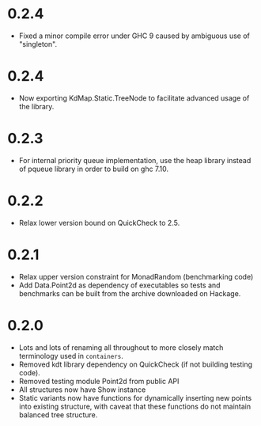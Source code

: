 # 0.2.4
* Fixed a minor compile error under GHC 9 caused by ambiguous use of "singleton".

# 0.2.4
* Now exporting KdMap.Static.TreeNode to facilitate advanced usage of the library.

# 0.2.3
* For internal priority queue implementation, use the heap library instead of pqueue library in order to build on ghc 7.10.

# 0.2.2
* Relax lower version bound on QuickCheck to 2.5.

# 0.2.1
* Relax upper version constraint for MonadRandom (benchmarking code)
* Add Data.Point2d as dependency of executables so tests and benchmarks can be built from the archive downloaded on Hackage.

# 0.2.0
* Lots and lots of renaming all throughout to more closely match terminology used in `containers`.
* Removed kdt library dependency on QuickCheck (if not building testing code).
* Removed testing module Point2d from public API
* All structures now have Show instance
* Static variants now have functions for dynamically inserting new points into existing structure, with caveat that these functions do not maintain balanced tree structure.
